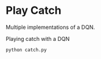 # Play Catch
Multiple implementations of a DQN. 

<!-- ![Predicting the sine function using JAX](https://github.com/newtonkwan/predicting_sine/blob/master/plots/haiku_plots.png) -->

Playing catch with a DQN
```
python catch.py
```
